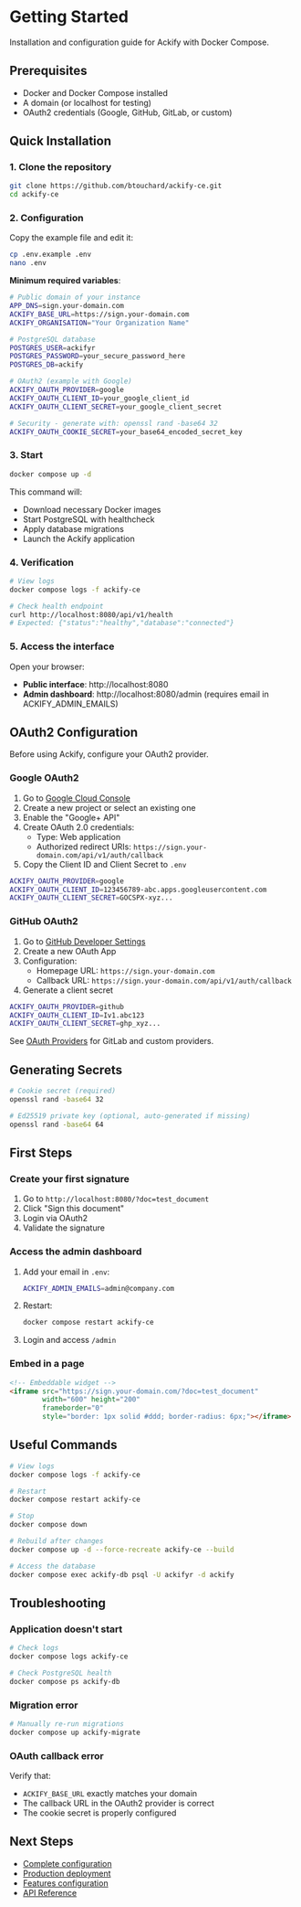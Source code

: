 # Getting Started

Installation and configuration guide for Ackify with Docker Compose.

## Prerequisites

- Docker and Docker Compose installed
- A domain (or localhost for testing)
- OAuth2 credentials (Google, GitHub, GitLab, or custom)

## Quick Installation

### 1. Clone the repository

```bash
git clone https://github.com/btouchard/ackify-ce.git
cd ackify-ce
```

### 2. Configuration

Copy the example file and edit it:

```bash
cp .env.example .env
nano .env
```

**Minimum required variables**:

```bash
# Public domain of your instance
APP_DNS=sign.your-domain.com
ACKIFY_BASE_URL=https://sign.your-domain.com
ACKIFY_ORGANISATION="Your Organization Name"

# PostgreSQL database
POSTGRES_USER=ackifyr
POSTGRES_PASSWORD=your_secure_password_here
POSTGRES_DB=ackify

# OAuth2 (example with Google)
ACKIFY_OAUTH_PROVIDER=google
ACKIFY_OAUTH_CLIENT_ID=your_google_client_id
ACKIFY_OAUTH_CLIENT_SECRET=your_google_client_secret

# Security - generate with: openssl rand -base64 32
ACKIFY_OAUTH_COOKIE_SECRET=your_base64_encoded_secret_key
```

### 3. Start

```bash
docker compose up -d
```

This command will:
- Download necessary Docker images
- Start PostgreSQL with healthcheck
- Apply database migrations
- Launch the Ackify application

### 4. Verification

```bash
# View logs
docker compose logs -f ackify-ce

# Check health endpoint
curl http://localhost:8080/api/v1/health
# Expected: {"status":"healthy","database":"connected"}
```

### 5. Access the interface

Open your browser:
- **Public interface**: http://localhost:8080
- **Admin dashboard**: http://localhost:8080/admin (requires email in ACKIFY_ADMIN_EMAILS)

## OAuth2 Configuration

Before using Ackify, configure your OAuth2 provider.

### Google OAuth2

1. Go to [Google Cloud Console](https://console.cloud.google.com/)
2. Create a new project or select an existing one
3. Enable the "Google+ API"
4. Create OAuth 2.0 credentials:
   - Type: Web application
   - Authorized redirect URIs: `https://sign.your-domain.com/api/v1/auth/callback`
5. Copy the Client ID and Client Secret to `.env`

```bash
ACKIFY_OAUTH_PROVIDER=google
ACKIFY_OAUTH_CLIENT_ID=123456789-abc.apps.googleusercontent.com
ACKIFY_OAUTH_CLIENT_SECRET=GOCSPX-xyz...
```

### GitHub OAuth2

1. Go to [GitHub Developer Settings](https://github.com/settings/developers)
2. Create a new OAuth App
3. Configuration:
   - Homepage URL: `https://sign.your-domain.com`
   - Callback URL: `https://sign.your-domain.com/api/v1/auth/callback`
4. Generate a client secret

```bash
ACKIFY_OAUTH_PROVIDER=github
ACKIFY_OAUTH_CLIENT_ID=Iv1.abc123
ACKIFY_OAUTH_CLIENT_SECRET=ghp_xyz...
```

See [OAuth Providers](configuration/oauth-providers.md) for GitLab and custom providers.

## Generating Secrets

```bash
# Cookie secret (required)
openssl rand -base64 32

# Ed25519 private key (optional, auto-generated if missing)
openssl rand -base64 64
```

## First Steps

### Create your first signature

1. Go to `http://localhost:8080/?doc=test_document`
2. Click "Sign this document"
3. Login via OAuth2
4. Validate the signature

### Access the admin dashboard

1. Add your email in `.env`:
   ```bash
   ACKIFY_ADMIN_EMAILS=admin@company.com
   ```
2. Restart:
   ```bash
   docker compose restart ackify-ce
   ```
3. Login and access `/admin`

### Embed in a page

```html
<!-- Embeddable widget -->
<iframe src="https://sign.your-domain.com/?doc=test_document"
        width="600" height="200"
        frameborder="0"
        style="border: 1px solid #ddd; border-radius: 6px;"></iframe>
```

## Useful Commands

```bash
# View logs
docker compose logs -f ackify-ce

# Restart
docker compose restart ackify-ce

# Stop
docker compose down

# Rebuild after changes
docker compose up -d --force-recreate ackify-ce --build

# Access the database
docker compose exec ackify-db psql -U ackifyr -d ackify
```

## Troubleshooting

### Application doesn't start

```bash
# Check logs
docker compose logs ackify-ce

# Check PostgreSQL health
docker compose ps ackify-db
```

### Migration error

```bash
# Manually re-run migrations
docker compose up ackify-migrate
```

### OAuth callback error

Verify that:
- `ACKIFY_BASE_URL` exactly matches your domain
- The callback URL in the OAuth2 provider is correct
- The cookie secret is properly configured

## Next Steps

- [Complete configuration](configuration.md)
- [Production deployment](deployment.md)
- [Features configuration](features/)
- [API Reference](api.md)

